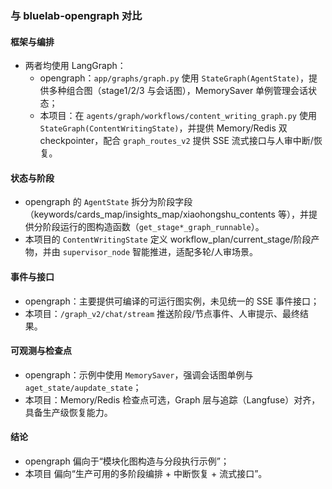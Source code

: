 ### 与 bluelab-opengraph 对比

#### 框架与编排
- 两者均使用 LangGraph：
  - opengraph：`app/graphs/graph.py` 使用 `StateGraph(AgentState)`，提供多种组合图（stage1/2/3 与会话图），MemorySaver 单例管理会话状态；
  - 本项目：在 `agents/graph/workflows/content_writing_graph.py` 使用 `StateGraph(ContentWritingState)`，并提供 Memory/Redis 双 checkpointer，配合 `graph_routes_v2` 提供 SSE 流式接口与人审中断/恢复。

#### 状态与阶段
- opengraph 的 `AgentState` 拆分为阶段字段（keywords/cards_map/insights_map/xiaohongshu_contents 等），并提供分阶段运行的图构造函数（`get_stage*_graph_runnable`）。
- 本项目的 `ContentWritingState` 定义 workflow_plan/current_stage/阶段产物，并由 `supervisor_node` 智能推进，适配多轮/人审场景。

#### 事件与接口
- opengraph：主要提供可编译的可运行图实例，未见统一的 SSE 事件接口；
- 本项目：`/graph_v2/chat/stream` 推送阶段/节点事件、人审提示、最终结果。

#### 可观测与检查点
- opengraph：示例中使用 `MemorySaver`，强调会话图单例与 `aget_state/aupdate_state`；
- 本项目：Memory/Redis 检查点可选，Graph 层与追踪（Langfuse）对齐，具备生产级恢复能力。

#### 结论
- opengraph 偏向于“模块化图构造与分段执行示例”；
- 本项目 偏向“生产可用的多阶段编排 + 中断恢复 + 流式接口”。



